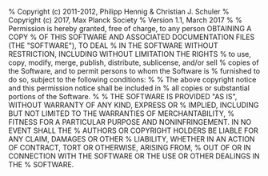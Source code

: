 % Copyright (c) 2011-2012, Philipp Hennig & Christian J. Schuler
% Copyright (c) 2017, Max Planck Society
% Version 1.1, March 2017
%
% Permission is hereby granted, free of charge, to any person OBTAINING A COPY
% OF THIS SOFTWARE AND ASSOCIATED DOCUMENTATION FILES (THE "SOFTWARE"), TO DEAL
% IN THE SOFTWARE WITHOUT RESTRICTION, INCLUDING WITHOUT LIMITATION THE RIGHTS
% to use, copy, modify, merge, publish, distribute, sublicense, and/or sell
% copies of the Software, and to permit persons to whom the Software is
% furnished to do so, subject to the following conditions:
%
% The above copyright notice and this permission notice shall be included in
% all copies or substantial portions of the Software.
%
% THE SOFTWARE IS PROVIDED "AS IS", WITHOUT WARRANTY OF ANY KIND, EXPRESS OR
% IMPLIED, INCLUDING BUT NOT LIMITED TO THE WARRANTIES OF MERCHANTABILITY,
% FITNESS FOR A PARTICULAR PURPOSE AND NONINFRINGEMENT. IN NO EVENT SHALL THE
% AUTHORS OR COPYRIGHT HOLDERS BE LIABLE FOR ANY CLAIM, DAMAGES OR OTHER
% LIABILITY, WHETHER IN AN ACTION OF CONTRACT, TORT OR OTHERWISE, ARISING FROM,
% OUT OF OR IN CONNECTION WITH THE SOFTWARE OR THE USE OR OTHER DEALINGS IN THE
% SOFTWARE.

